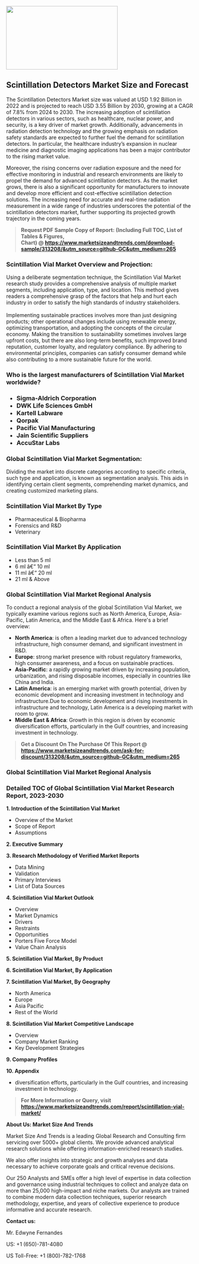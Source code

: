 <p><img class="alignnone size-medium wp-image-20088" src="https://ffe5etoiles.com/wp-content/uploads/2024/12/MST1-300x171.png" alt="" width="300" height="171" /></p><h2>Scintillation Detectors Market Size and Forecast</h2><p>The Scintillation Detectors Market size was valued at USD 1.92 Billion in 2022 and is projected to reach USD 3.55 Billion by 2030, growing at a CAGR of 7.8% from 2024 to 2030. The increasing adoption of scintillation detectors in various sectors, such as healthcare, nuclear power, and security, is a key driver of market growth. Additionally, advancements in radiation detection technology and the growing emphasis on radiation safety standards are expected to further fuel the demand for scintillation detectors. In particular, the healthcare industry’s expansion in nuclear medicine and diagnostic imaging applications has been a major contributor to the rising market value.</p><p>Moreover, the rising concerns over radiation exposure and the need for effective monitoring in industrial and research environments are likely to propel the demand for advanced scintillation detectors. As the market grows, there is also a significant opportunity for manufacturers to innovate and develop more efficient and cost-effective scintillation detection solutions. The increasing need for accurate and real-time radiation measurement in a wide range of industries underscores the potential of the scintillation detectors market, further supporting its projected growth trajectory in the coming years.</p></p><blockquote id="" class=""><strong>Request PDF Sample Copy of Report: (Including Full TOC, List of Tables &amp; Figures, Chart)&nbsp;@&nbsp;<strong><a href="https://www.marketsizeandtrends.com/download-sample/313208/&utm_source=github-GC&utm_medium=265" target="_blank">https://www.marketsizeandtrends.com/download-sample/313208/&utm_source=github-GC&utm_medium=265</a></strong></strong></blockquote><h3 id="" class="">Scintillation Vial Market&nbsp;Overview and Projection:</h3><p id="" class="">Using a deliberate segmentation technique, the Scintillation Vial Market research study provides a comprehensive analysis of multiple market segments, including application, type, and location. This method gives readers a comprehensive grasp of the factors that help and hurt each industry in order to satisfy the high standards of industry stakeholders. <br /> <br />Implementing sustainable practices involves more than just designing products; other operational changes include using renewable energy, optimizing transportation, and adopting the concepts of the circular economy. Making the transition to sustainability sometimes involves large upfront costs, but there are also long-term benefits, such improved brand reputation, customer loyalty, and regulatory compliance. By adhering to environmental principles, companies can satisfy consumer demand while also contributing to a more sustainable future for the world.</p><h3 id="" class="">Who is the largest manufacturers of&nbsp;Scintillation Vial Market worldwide?</h3><h3 class=""><p><ul><li>Sigma-Aldrich Corporation </li><li> DWK Life Sciences GmbH </li><li> Kartell Labware </li><li> Qorpak </li><li> Pacific Vial Manufacturing </li><li> Jain Scientific Suppliers </li><li> AccuStar Labs</li></ul></p></h3><h3 id="" class="">Global&nbsp;Scintillation Vial Market Segmentation:</h3><p id="" class="">Dividing the market into discrete categories according to specific criteria, such type and application, is known as segmentation analysis. This aids in identifying certain client segments, comprehending market dynamics, and creating customized marketing plans.</p><h3 id="" class="">Scintillation Vial Market&nbsp;By Type</h3><p><p><ul><li>Pharmaceutical & Biopharma</li><li> Forensics and R&D</li><li> Veterinary</p></li></ul></p></p><h3 id="" class="">Scintillation Vial Market&nbsp;By Application</h3><p class=""><p><ul><li>Less than 5 ml</li><li> 6 ml â€“ 10 ml</li><li> 11 ml â€“ 20 ml</li><li> 21 ml & Above</li></ul></p></p><h3 id="" class="">Global Scintillation Vial Market Regional Analysis</h3><p id="" class="">To conduct a regional analysis of the global Scintillation Vial Market, we typically examine various regions such as North America, Europe, Asia-Pacific, Latin America, and the Middle East &amp; Africa. Here's a brief overview:</p><ul><li><strong>North America</strong>: is often a leading market due to advanced technology infrastructure, high consumer demand, and significant investment in R&amp;D.</li><li><strong>Europe</strong>: strong market presence with robust regulatory frameworks, high consumer awareness, and a focus on sustainable practices.</li><li><strong>Asia-Pacific</strong>: a rapidly growing market driven by increasing population, urbanization, and rising disposable incomes, especially in countries like China and India.</li><li><strong>Latin America</strong>: is an emerging market with growth potential, driven by economic development and increasing investment in technology and infrastructure.Due to economic development and rising investments in infrastructure and technology, Latin America is a developing market with room to grow.</li><li><strong>Middle East &amp; Africa</strong>: Growth in this region is driven by economic diversification efforts, particularly in the Gulf countries, and increasing investment in technology.</li></ul><blockquote id="" class=""><strong>Get a Discount On The Purchase Of This Report @ <strong><a href="https://www.marketsizeandtrends.com/ask-for-discount/313208/&utm_source=github-GC&utm_medium=265" target="_blank">https://www.marketsizeandtrends.com/ask-for-discount/313208/&utm_source=github-GC&utm_medium=265</a></strong></strong></blockquote><h3 id="" class="">Global Scintillation Vial Market Regional Analysis</h3><h3 id="" class="">Detailed TOC of Global Scintillation Vial Market Research Report, 2023-2030</h3><p id="" class=""><strong>1. Introduction of the Scintillation Vial Market</strong></p><ul><li>Overview of the Market</li><li>Scope of Report</li><li>Assumptions</li></ul><p id="" class=""><strong>2. Executive Summary</strong></p><p id="" class=""><strong>3. Research Methodology of Verified Market Reports</strong></p><ul><li>Data Mining</li><li>Validation</li><li>Primary Interviews</li><li>List of Data Sources</li></ul><p id="" class=""><strong>4. Scintillation Vial Market Outlook</strong></p><ul><li>Overview</li><li>Market Dynamics</li><li>Drivers</li><li>Restraints</li><li>Opportunities</li><li>Porters Five Force Model</li><li>Value Chain Analysis</li></ul><p id="" class=""><strong>5. Scintillation Vial Market, By Product</strong></p><p id="" class=""><strong>6. Scintillation Vial Market, By Application</strong></p><p id="" class=""><strong>7. Scintillation Vial Market, By Geography</strong></p><ul><li>North America</li><li>Europe</li><li>Asia Pacific</li><li>Rest of the World</li></ul><p id="" class=""><strong>8. Scintillation Vial Market Competitive Landscape</strong></p><ul><li>Overview</li><li>Company Market Ranking</li><li>Key Development Strategies</li></ul><p id="" class=""><strong>9. Company Profiles</strong></p><p id="" class=""><strong>10. Appendix</strong></p><ul><li>diversification efforts, particularly in the Gulf countries, and increasing investment in technology.</li></ul><blockquote id="" class=""><strong>For More Information or Query, visit <strong><strong><a href="https://www.marketsizeandtrends.com/report/scintillation-vial-market/" target="_blank">https://www.marketsizeandtrends.com/report/scintillation-vial-market/</a></strong></strong></strong></blockquote><p id="" class=""><strong>About Us: Market Size And Trends</strong></p><p id="" class="">Market Size And Trends is a leading Global Research and Consulting firm servicing over 5000+ global clients. We provide advanced analytical research solutions while offering information-enriched research studies.</p><p id="" class="">We also offer insights into strategic and growth analyses and data necessary to achieve corporate goals and critical revenue decisions.</p><p id="" class="">Our 250 Analysts and SMEs offer a high level of expertise in data collection and governance using industrial techniques to collect and analyze data on more than 25,000 high-impact and niche markets. Our analysts are trained to combine modern data collection techniques, superior research methodology, expertise, and years of collective experience to produce informative and accurate research.</p><p id="" class=""><strong>Contact us:</strong></p><p id="" class="">Mr. Edwyne Fernandes</p><p id="" class="">US: +1 (650)-781-4080</p><p id="" class="">US Toll-Free: +1 (800)-782-1768</p>

